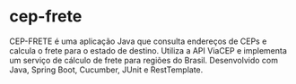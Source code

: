 # cep-frete
CEP-FRETE é uma aplicação Java que consulta endereços de CEPs e calcula o frete para o estado de destino. Utiliza a API ViaCEP e implementa um serviço de cálculo de frete para regiões do Brasil. Desenvolvido com Java, Spring Boot, Cucumber, JUnit e RestTemplate.
